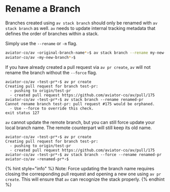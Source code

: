 # Rename a Branch

Branches created using `av stack branch` should only be renamed with `av stack branch` as well. `av` needs to update internal tracking metadata that defines the order of branches within a stack.

Simply use the `--rename` or `-m` flag.

```sh
aviator-co/av ‹original-branch-name*›$ av stack branch --rename my-new-branch
aviator-co/av ‹my-new-branch*›$
```

If you have already created a pull request via `av pr create`, `av` will not rename the branch without the `--force` flag.

```
aviator-co/av ‹test-pr*›$ av pr create
Creating pull request for branch test-pr:
  - pushing to origin/test-pr
  - created pull request https://github.com/aviator-co/av/pull/175
aviator-co/av ‹test-pr*›$ av stack branch --rename renamed-pr
Cannot rename branch test-pr: pull request #175 would be orphaned.
  - Use --force to override this check.
exit status 127
```

`av` cannot update the remote branch, but you can still force update your local branch name. The remote counterpart will still keep its old name.

```
aviator-co/av ‹test-pr*›$ av pr create
Creating pull request for branch test-pr:
  - pushing to origin/test-pr
  - created pull request https://github.com/aviator-co/av/pull/175
aviator-co/av ‹test-pr*›$ av stack branch --force --rename renamed-pr
aviator-co/av ‹renamed-pr*›$
```

{% hint style="info" %}
Note: Force updating the branch name requires closing the corresponding pull request and opening a new one using `av pr create`. This will ensure that `av` can recognize the stack properly.
{% endhint %}
